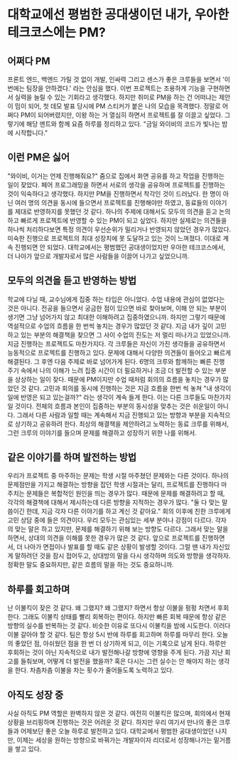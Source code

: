 # 대학교에선 평범한 공대생이던 내가, 우아한테크코스에는 PM?  

## 어쩌다 PM
프론트 엔드, 백엔드 가릴 것 없이 개발, 인싸력 그리고 센스가 좋은 크루들을 보면서 '이번에는 팀장을 안하겠다.' 라는 안심을 했다. 
이번 프로젝트는 조용하게 기능을 구현하면서 실력을 늘릴 수 있는 기회라고 생각했다. 하지만 취미로 PM을 하는 건 어떠냐는 제안이 밈이 되어, 첫 데모 발표 당시에 PM 스티커가 붙은 나의 모습을 목격했다. 정말로 어쩌다 PM이 되어버렸지만, 이왕 하는 거 열심히 하면서 프로젝트를 잘 이끌고 싶었다.
그렇기에 해당 멘트와 함께 요즘 하루를 정리하고 있다.
"금일 와이비의 코드가 빛나는 밤에 시작합니다."

## 이런 PM은 싫어
"와이비, 이거는 언제 진행해줘요?"
줌으로 집에서 화면 공유를 하고 작업을 진행하는 일이 잦았다. 페어 프로그래밍을 하면서 서로의 생각을 공유하며 프로젝트를 진행하는 것이 익숙하다고 생각했다. 하지만 PM을 진행하면서 착각인 것이 드러났다. 한 명이 아닌 여러 명의 의견을 동시에 들으면서 프로젝트를 진행해야만 하였고, 동료들의 이야기를 제대로 반영하지를 못했던 것 같다. 하나의 주제에 대해서도 모두의 의견을 듣고 논의하고 빠르게 프로젝트에 반영할 수 있는 PM이 되고 싶었다. 하지만 실제로는 의견들을 하나씩 처리하다보면 특정 의견이 우선순위가 밀리거나 반영되지 않았던 경우가 많았다. 미숙한 진행으로 프로젝트의 최대 성장치에 못 도달하고 있는 것이 느껴졌다.
이대로 계속 진행되면 안 되었다. 대학교에서는 평범했던 공대생이었지만 우아한 테크코스에서, 더 나아가 앞으로 개발자로서 많은 사람들을 이끌어 나가고 싶었으니까.

## 모두의 의견을 듣고 반영하는 방법
학교에 다닐 때, 교수님에게 집중 하는 타입은 아니었다. 수업 내용에 관심이 없었다는 것은 아니다. 전공을 들으면서 궁금한 점이 있으면 바로 찾아보며, 이해 안 되는 부분이 생기면 그냥 넘어가지 않고 최대한 이해하려고 집중하였으니까. 하지만 그렇기 때문에 역설적으로 수업의 흐름을 한 번씩 놓치는 경우가 많았던 것 같다. 지금 내가 깊이 고민하고 있는 부분의 해결책을 찾으면 그 사이 수업의 진도는 저 멀리 떠나가고 있었으니까. 
지금 진행하는 프로젝트도 마찬가지다. 각 크루들은 자신이 가진 생각들을 공유하면서 능동적으로 프로젝트를 진행하고 있다. 문제에 대해서 다양한 의견들이 들어오고 빠르게 해결된다. 그 후엔 다음 주제로 바로 넘어가게 된다. 6명의 크루와 함께하는 빠른 진행 주기 속에서 나의 이해가 느려 집중 시간이 더 필요하거나 조금 더 발전할 수 있는 부분을 상상하는 일이 잦다. 때문에 PM이지만 수업 때처럼 회의의 흐름을 놓치는 경우가 많았던 것 같다. 고민과 회의를 동시에 진행하는 것은 지금 흐름을 한번 씩 놓쳐 "내 생각이 일에 반영은 되고 있는걸까?" 라는 생각이 계속 들게 한다. 이는 다른 크루들도 마찬가지 일 것이다. 전체의 흐름과 본인이 집중하는 부분의 동시성을 맞추는 것은 쉬운일이 아니다. 그래서 다른 사람과 일할 때는 계속해서 지금 진행되고 있는 방향과 부분을 지속적으로 상기하고 공유하려 한다. 최상의 해결책을 제안하려고 노력하는 동료 크루를 위해서, 그런 크루의 이야기를 들으며 문제를 해결하고 성장하기 위한 나를 위해서.

## 같은 이야기를 하며 발전하는 방법
우리가 프로젝트 중 마주하는 문제는 학생 시절 마주쳤던 문제와는 다른 것이다. 하나의 문제점만을 가지고 해결하는 방향을 잡던 학생 시절과는 달리, 프로젝트를 진행하다 마주치는 문제들은 복합적인 원인을 띄는 경우가 많다. 때문에 문제를 해결하려고 할 때, 각각의 해결책에 대해서 제시하는데 다른 방향을 지적하는 경우가 많다.
"둘 다 맞는 말씀이긴 한데, 지금 각자 다른 이야기를 하고 계신 것 같아요."
회의 이후에 친한 크루에게 고민 상담 중에 들은 의견이다. 우리 모두는 관심있는 세부 분야나 강점이 다르다. 각자의 맞는 말은 하고 있지만, 문제를 해결하기 위해 보는 방향도 다르다. 그래서 맞는 말을 하면서, 상대의 의견을 이해를 못한 경우가 많은 것 같다. 앞으로 프로젝트를 진행하면서, 더 나아가 면접이나 발표를 할 때도 같은 상황이 발생할 것이다.
그럴 땐 내가 자신있게 말하려던 것을 잠시 접어두고, 상대방의 말을 다시 생각하며 의도와 방향을 생각하자.
정확한 말도 중요하지만, 같은 흐름의 말을 하는 것도 중요하니까.

## 하루를 회고하며
난 이불킥이 잦은 것 같다. 왜 그랬지? 왜 그랬지? 하면서 항상 이불을 펑펑 차면서 후회한다. 그래도 이불킥 상태를 빨리 회복하는 편이다.
하지만 빠른 회복 때문에 항상 같은 방향의 실수를 반복하는 것 같다. 비슷한 이유로 또다시 이불킥을 밤에 시도한다. 이러다 이불 갈아야 할 것 같다.
팀은 항상 5시 반에 하루를 회고하며 하루를 마무리 한다. 오늘의 좋았던 점, 아쉬웠던 점을 한 번 더 상기하게 되고, 이는 기록으로 남게 된다.
하루만 후회하는 것이 아닌 지속적으로 내가 발전해나갈 방향에 영향을 주게 된다. 가끔 지난 회고를 들춰보며, 어떻게 더 발전을 했을까? 혹은 다시는 그런 실수는 안 해야지 하는 생각을 한다. 차츰차츰 이불을 차는 횟수가 줄어들도록 노력하고 있다.

## 아직도 성장 중
사실 아직도 PM 역할은 완벽하지 않은 것 같다. 여전히 이불킥은 많으며, 회의에서 현재 상황을 브리핑하며 진행하는 것은 어려운 것 같다.
하지만 우리 여기서 만나의 좋은 크루들과 어제보단 좋은 오늘 하루로 발전하고 있다.
대학교에서 평범한 공대생이었던 나지만, 이제는 세상을 원하는 방향으로 바꿔가는 개발자이자 리더로서 성장해나가는 밑거름을 쌓고 있다.